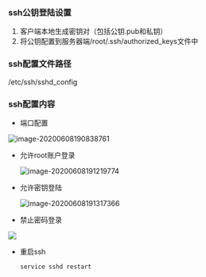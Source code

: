 ### ssh公钥登陆设置

1. 客户端本地生成密钥对（包括公钥.pub和私钥）
2. 将公钥配置到服务器端/root/.ssh/authorized_keys文件中



### ssh配置文件路径

/etc/ssh/sshd_config



### ssh配置内容

- 端口配置

![image-20200608190838761](C:\Users\Gear\AppData\Roaming\Typora\typora-user-images\image-20200608190838761.png)

- 允许root账户登录

  ![image-20200608191219774](C:\Users\Gear\AppData\Roaming\Typora\typora-user-images\image-20200608191219774.png)

- 允许密钥登陆

  ![image-20200608191317366](C:\Users\Gear\AppData\Roaming\Typora\typora-user-images\image-20200608191317366.png)

- 禁止密码登录

![](C:\Users\Gear\AppData\Roaming\Typora\typora-user-images\image-20200608191247254.png)

- 重启ssh

  ~~~shell
  service sshd restart
  ~~~

  